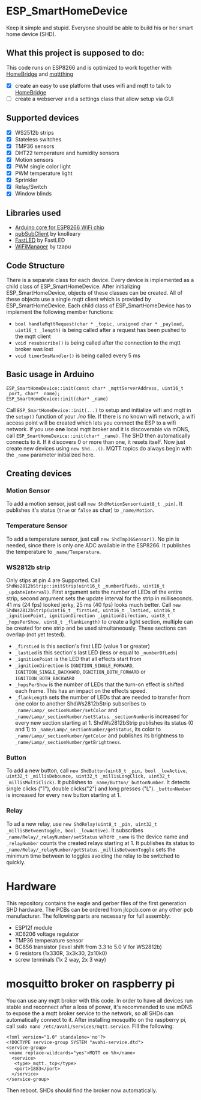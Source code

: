 # ESP_SmartHomeDevice
Keep it simple and stupid. Everyone should be able to build his or her smart home device (SHD).
## What this project is supposed to do:
This code runs on ESP8266 and is optimized to work together with [HomeBridge](https://github.com/nfarina/homebridge) and [mqttthing](https://github.com/arachnetech/homebridge-mqttthing)
- [x] create an easy to use platform that uses wifi and mqtt to talk to [HomeBridge](https://github.com/nfarina/homebridge)
- [ ] create a webserver and a settings class that allow setup via GUI
## Supported devices
- [x] WS2512b strips
- [x] Stateless switches
- [x] TMP36 sensors
- [x] DHT22 temperature and humidity sensors
- [x] Motion sensors
- [x] PWM single color light
- [x] PWM temperature light
- [x] Sprinkler
- [x] Relay/Switch
- [x] Window blinds
## Libraries used
- [Arduino core for ESP8266 WiFi chip](https://github.com/esp8266/Arduino)
- [pubSubClient](https://github.com/knolleary/pubsubclient) by knolleary
- [FastLED](https://github.com/FastLED/FastLED) by FastLED
- [WiFiManager](https://github.com/tzapu/WiFiManager) by tzapu
## Code Structure
There is a separate class for each device. Every device is implemented as a child class of ESP_SmartHomeDevice. After initializing ESP_SmartHomeDevice, objects of these classes can be created. All of these objects use a single mqtt client which is provided by ESP_SmartHomeDevice. Each child class of ESP_SmartHomeDevice has to implement the following member functions:
- `bool handleMqttRequest(char * _topic, unsigned char * _payload, uint16_t _length)` is being called after a request has been pushed to the mqtt client
- `void resubscribe()` is being called after the connection to the mqtt broker was lost
- `void timer5msHandler()` is being called every 5 ms
## Basic usage in Arduino
```
ESP_SmartHomeDevice::init(const char* _mqttServerAddress, uint16_t _port, char* _name);
ESP_SmartHomeDevice::init(char* _name)
```
Call `ESP_SmartHomeDevice::init(...)` to setup and initialize wifi and mqtt in the `setup()` function of your *.ino* file. If there is no known wifi network, a wifi access point will be created which lets you connect the ESP to a wifi network. If you use **one** local mqtt broker and it is discoverable via mDNS, call `ESP_SmartHomeDevice::init(char* _name)`. The SHD then automatically connects to it. If it discovers 0 or more than one, it resets itself.
Now just create new devices using `new Shd...()`.
MQTT topics do always begin with the `_name` parameter initialized here.
## Creating devices
### Motion Sensor
To add a motion sensor, just call `new ShdMotionSensor(uint8_t _pin)`. It publishes it's status (`true` or `false` as char) to `_name/Motion`.
### Temperature Sensor
To add a temperature sensor, just call `new ShdTmp36Sensor()`. No pin is needed, since there is only one ADC available in the ESP8266. It publishes the temperature to `_name/Temperature`.
### WS2812b strip
Only stips at pin 4 are Supported.
Call ` ShdWs2812bStrip::initStrip(uint16_t _numberOfLeds, uint16_t _updateInterval)`. First argument sets the number of LEDs of the entire strip, second argument sets the update interval for the strip in milliseconds. 41 ms (24 fps) looked jerky, 25 ms (40 fps) looks much better.
Call `new ShdWs2812bStrip(uint16_t _firstLed, uint16_t _lastLed, uint16_t _ignitionPoint, ignitionDirection _ignitionDirection, uint8_t _hopsPerShow, uint8_t _flankLength)` to create a light section, multiple can be created for one strip and be used simultaneously. These sections can overlap (not yet tested).
- `_firstLed` is this section's first LED (value 1 or greater)
- `_lastLed` is this section's last LED (less or equal to `_numberOfLeds`)
- `_ignitionPoint` is the LED that all effects start from
- `_ignitionDirection` is `IGNITION_SINGLE_FORWARD`, `IGNITION_SINGLE_BACKWARD`, `IGNITION_BOTH_FORWARD` or `IGNITION_BOTH_BACKWARD`
- `_hopsPerShow` is the number of LEDs that the turn-on effect is shifted each frame. This has an impact on the effects speed.
- `_flankLength` sets the number of LEDs that are needed to transfer from one color to another
ShdWs2812bStrip subscribes to `_name/Lamp/_sectionNumber/setColor` and `_name/Lamp/_sectionNumber/setStatus`. `_sectionNumber`is increased for every new section starting at 1.
ShdWs2812bStrip publishes its status (0 and 1) to `_name/Lamp/_sectionNumber/getStatus`, its color to `_name/Lamp/_sectionNumber/getColor` and publishes its brightness to `_name/Lamp/_sectionNumber/getBrightness`.
### Button
To add a new button, call `new ShdButton(uint8_t _pin, bool _lowActive, uint32_t _millisDebounce, uint32_t _millisLongClick, uint32_t _millisMultiClick)`. It publishes to `_name/Button/_buttonNumber`. It detects single clicks ("1"), double clicks("2") and long presses ("L"). `_buttonNumber` is increased for every new button starting at 1.
### Relay
To ad a new relay, use `new ShdRelay(uint8_t _pin, uint32_t _millisBetweenToggle, bool _lowActive)`. It subscribes `_name/Relay/_relayNumber/setStatus` where `_name` is the device name and `_relayNumber` counts the created relays starting at 1. It publishes its status to `_name/Relay/_relayNumber/getStatus`. `_millisBetweenToggle` sets the minimum time between to toggles avoiding the relay to be switched to quickly.
# Hardware
This repository contains the eagle and gerber files of the first generation SHD hardware. The PCBs can be ordered from jlcpcb.com or any other pcb manufacturer. The following parts are necessary for full assembly:
- ESP12f module
- XC6206 voltage regulator
- TMP36 temperature sensor
- BC856 transistor (level shift from 3.3 to 5.0 V for WS2812b)
- 6 resistors (1x330R, 3x3k30, 2x10k0)
- screw terminals (1x 2 way, 2x 3 way)
# mosquitto broker on raspberry pi
You can use any mqtt broker with this code. In order to have all devices run stable and reconnect after a loss of power, it's recommended to use mDNS to expose the a mqtt broker service to the network, so all SHDs can automatically connect to it. After installing mosquitto on the raspberry pi, call `sudo nano /etc/avahi/services/mqtt.service`. Fill the following:
```
<?xml version="1.0" standalone='no'?>
<!DOCTYPE service-group SYSTEM "avahi-service.dtd">
<service-group>
 <name replace-wildcards="yes">MQTT on %h</name>
  <service>
   <type>_mqtt._tcp</type>
   <port>1883</port>
  </service>
</service-group>
```
Then reboot. SHDs should find the broker now automatically.
